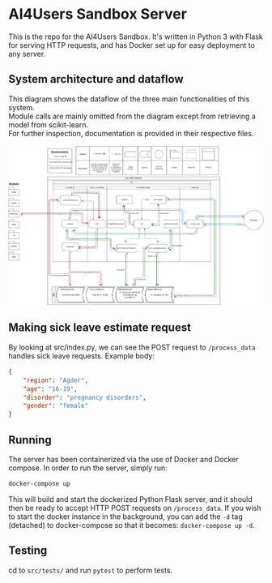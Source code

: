 # AI4Users Sandbox Server
This is the repo for the AI4Users Sandbox. It's written in Python 3 with Flask for serving HTTP requests, and has Docker set up for easy deployment to any server.

## System architecture and dataflow
This diagram shows the dataflow of the three main functionalities of this system. <br/>
Module calls are mainly omitted from the diagram except from retrieving a model from scikit-learn. <br/>
For further inspection, documentation is provided in their respective files. <br/> <br/>
![diagram](img/system_architecture.png?raw=true)

## Making sick leave estimate request
By looking at src/index.py, we can see the POST request to `/process_data` handles sick leave requests. Example body:
```json
{
	"region": "Agder",
	"age": "16-19",
	"disorder": "pregnancy disorders",
	"gender": "female"
}
```

## Running
The server has been containerized via the use of Docker and Docker compose. In order to run the server, simply run:
```sh
docker-compose up
```
This will build and start the dockerized Python Flask server, and it should then be ready to accept HTTP POST requests on `/process_data`. If you wish to start the docker instance in the background, you can add the `-d` tag (detached) to docker-compose so that it becomes: `docker-compose up -d`.

## Testing
cd to `src/tests/` and run `pytest` to perform tests.

